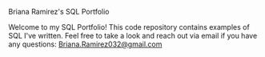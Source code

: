 Briana Ramirez's SQL Portfolio

Welcome to my SQL Portfolio! This code repository contains examples of SQL I've written. Feel free to take a look and reach out via email if you have any questions: Briana.Ramirez032@gmail.com
